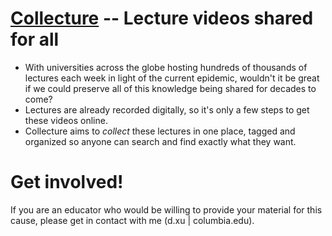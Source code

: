 # [Collecture](https://collecture.org) -- Lecture videos shared for all
 - With universities across the globe hosting hundreds of thousands of lectures each week in light of the current epidemic, wouldn't it be great if we could preserve all of this knowledge being shared for decades to come?
 - Lectures are already recorded digitally, so it's only a few steps to get these videos online.
 - Collecture aims to *collect* these lectures in one place, tagged and organized so anyone can search and find exactly what they want.
 
# Get involved!
 If you are an educator who would be willing to provide your material for this cause, please get in contact with me (d.xu | columbia.edu).
